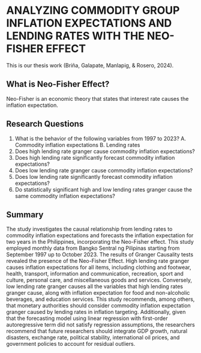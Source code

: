 # ANALYZING COMMODITY GROUP INFLATION EXPECTATIONS AND LENDING RATES WITH THE NEO-FISHER EFFECT
This is our thesis work (Briña, Galapate, Manlapig, & Rosero, 2024).

## What is Neo-Fisher Effect?
Neo-Fisher is an economic theory that states that interest rate causes the inflation expectation. 

## Research Questions
1. What is the behavior of the following variables from 1997 to 2023?
A. Commodity inflation expectations
B. Lending rates
2. Does high lending rate granger cause commodity inflation expectations?
3. Does high lending rate significantly forecast commodity inflation
expectations?
4. Does low lending rate granger cause commodity inflation expectations?
5. Does low lending rate significantly forecast commodity inflation
expectations?
6. Do statistically significant high and low lending rates granger cause the
same commodity inflation expectations?

## Summary
The study investigates the causal relationship from lending rates to commodity
inflation expectations and forecasts the inflation expectation for two years in the
Philippines, incorporating the Neo-Fisher effect. This study employed monthly data from
Bangko Sentral ng Pilipinas starting from September 1997 up to October 2023. The results
of Granger Causality tests revealed the presence of the Neo-Fisher Effect. High lending
rate granger causes inflation expectations for all items, including clothing and footwear,
health, transport, information and communication, recreation, sport and culture, personal
care, and miscellaneous goods and services. Conversely, low lending rate granger causes
all the variables that high lending rates granger cause, along with inflation expectation for
food and non-alcoholic beverages, and education services. This study recommends,
among others, that monetary authorities should consider commodity inflation expectation
granger caused by lending rates in inflation targeting. Additionally, given that the
forecasting model using linear regression with first-order autoregressive term did not
satisfy regression assumptions, the researchers recommend that future researchers
should integrate GDP growth, natural disasters, exchange rate, political stability,
international oil prices, and government policies to account for residual outliers.

